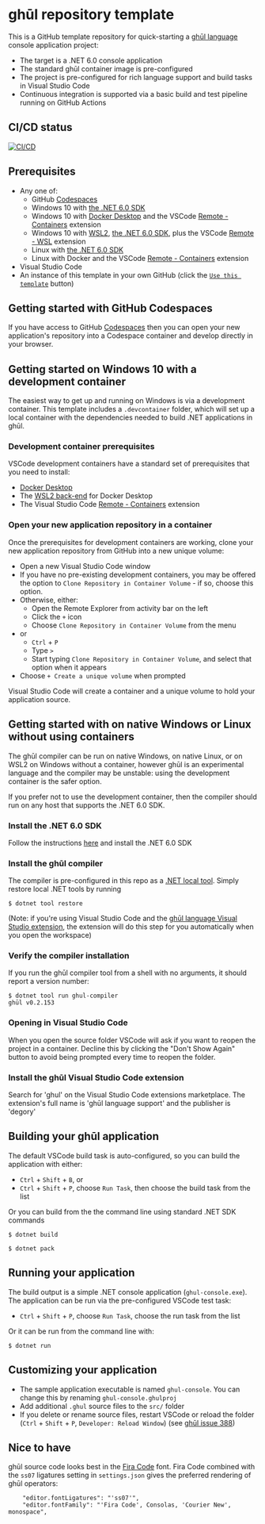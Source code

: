 # ghūl repository template

This is a GitHub template repository for quick-starting a [ghūl language](https://ghul.io) console application project:

- The target is a .NET 6.0 console application
- The standard ghūl container image is pre-configured
- The project is pre-configured for rich language support and build tasks in Visual Studio Code
- Continuous integration is supported via a basic build and test pipeline running on GitHub Actions

## CI/CD status

 [![CI/CD](https://github.com/degory/ghul-repository-template/workflows/CI/CD/badge.svg?branch=main)](https://github.com/degory/ghul-repository-template/actions?query=workflow%3ACI%2FCD)

## Prerequisites

- Any one of:
  - GitHub [Codespaces](https://github.com/features/codespaces)
  - Windows 10 with [the .NET 6.0 SDK](https://dotnet.microsoft.com/download/dotnet/6.0)
  - Windows 10 with [Docker Desktop](https://www.docker.com/products/docker-desktop) and the VSCode [Remote - Containers](https://marketplace.visualstudio.com/items?itemName=ms-vscode-remote.remote-containers) extension 
  - Windows 10 with [WSL2](https://docs.microsoft.com/en-us/windows/wsl/install-win10), [the .NET 6.0 SDK](https://dotnet.microsoft.com/download/dotnet/6.0), plus the VSCode [Remote - WSL](https://marketplace.visualstudio.com/items?,itemName=ms-vscode-remote.remote-wsl) extension  
  - Linux with [the .NET 6.0 SDK](https://dotnet.microsoft.com/download/dotnet/6.0)
  - Linux with Docker and the VSCode [Remote - Containers](https://marketplace.visualstudio.com/items?itemName=ms-vscode-remote.remote-containers) extension
- Visual Studio Code
- An instance of this template in your own GitHub (click the [`Use this template`](https://github.com/degory/ghul-console-template/generate) button)

## Getting started with GitHub Codespaces

If you have access to GitHub [Codespaces](https://github.com/features/codespaces) then you can open your new application's repository into a Codespace container and develop directly in your browser.

## Getting started on Windows 10 with a development container

The easiest way to get up and running on Windows is via a development container. This template includes a `.devcontainer` folder, which will set up a local container with the dependencies needed to build .NET applications in ghūl.

### Development container prerequisites

VSCode development containers have a standard set of prerequisites that you need to install:
- [Docker Desktop](https://www.docker.com/products/docker-desktop)
- The [WSL2 back-end](https://docs.docker.com/docker-for-windows/wsl/) for Docker Desktop
- The Visual Studio Code [Remote - Containers](https://marketplace.visualstudio.com/items?itemName=ms-vscode-remote.remote-containers) extension

### Open your new application repository in a container

Once the prerequisites for development containers are working, clone your new application repository from GitHub into a new unique volume:
- Open a new Visual Studio Code window
- If you have no pre-existing development containers, you may be offered the option to `Clone Repository in Container Volume` - if so, choose this option.
- Otherwise, either:
    - Open the Remote Explorer from activity bar on the left
    - Click the `+` icon
    - Choose `Clone Repository in Container Volume` from the menu
- or
    - `Ctrl` + `P`
    - Type `>`
    - Start typing `Clone Repository in Container Volume`, and select that option when it appears
- Choose `+ Create a unique volume` when prompted

Visual Studio Code will create a container and a unique volume to hold your application source.

## Getting started with on native Windows or Linux without using containers 

The ghūl compiler can be run on native Windows, on native Linux, or on WSL2 on Windows without a container, however ghūl is an experimental language and the compiler may be unstable: using the development container is the safer option. 

If you prefer not to use the development container, then the compiler should run on any host that supports the .NET 6.0 SDK.

### Install the .NET 6.0 SDK

Follow the instructions [here](https://dotnet.microsoft.com/download/dotnet/6.0) and install the .NET 6.0 SDK


### Install the ghūl compiler

The compiler is pre-configured in this repo as a [.NET local tool](https://docs.microsoft.com/en-us/dotnet/core/tools/global-tools). Simply restore local .NET tools by running

```
$ dotnet tool restore
```

(Note: if you're using Visual Studio Code and the [ghūl language Visual Studio extension](), the extension will do this step for you automatically when you open the workspace)

### Verify the compiler installation

If you run the ghūl compiler tool from a shell with no arguments, it should report a version number:

```
$ dotnet tool run ghul-compiler
ghūl v0.2.153
```

### Opening in Visual Studio Code

When you open the source folder VSCode will ask if you want to reopen the project in a container. Decline this by clicking the "Don't Show Again" button to avoid being prompted every time to reopen the folder.

### Install the ghūl Visual Studio Code extension

Search for 'ghul' on the Visual Studio Code extensions marketplace. The extension's full name is 'ghūl language support' and the publisher is 'degory'

## Building your ghūl application

The default VSCode build task is auto-configured, so you can build the application with either:
- `Ctrl` + `Shift` + `B`, or
- `Ctrl` + `Shift` + `P`, choose `Run Task`, then choose the build task from the list

Or you can build from the the command line using standard .NET SDK commands

```
$ dotnet build
```
```
$ dotnet pack
```

## Running your application

The build output is a simple .NET console application (`ghul-console.exe`). The application can be run via the pre-configured VSCode test task: 
- `Ctrl` + `Shift` + `P`, choose `Run Task`, choose the run task from the list

Or it can be run from the command line with:
```
$ dotnet run
```

## Customizing your application

- The sample application executable is named `ghul-console`. You can change this by renaming `ghul-console.ghulproj`
- Add additional `.ghul` source files to the `src/` folder
- If you delete or rename source files, restart VSCode or reload the folder (`Ctrl` + `Shift` + `P`, `Developer: Reload Window`) (see [ghūl issue 388](https://github.com/degory/ghul/issues/388))

## Nice to have

ghūl source code looks best in the [Fira Code](https://github.com/tonsky/FiraCode) font. Fira Code combined with the `ss07` ligatures setting in `settings.json` gives the preferred rendering of ghūl operators:

```
    "editor.fontLigatures": "'ss07'",
    "editor.fontFamily": "'Fira Code', Consolas, 'Courier New', monospace",
```


